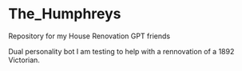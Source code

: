 # The_Humphreys
Repository for my House Renovation GPT friends

Dual personality bot I am testing to help with a rennovation of a 1892 Victorian.

